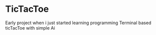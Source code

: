 # TicTacToe
Early project when i just started learning programming
Terminal based ticTacToe with simple Ai
